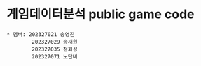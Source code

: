 # 게임데이터분석 public game code
    * 멤버: 202327021 송영진
            202327029 송재원
            202327035 정회성
            202327071 노단비

